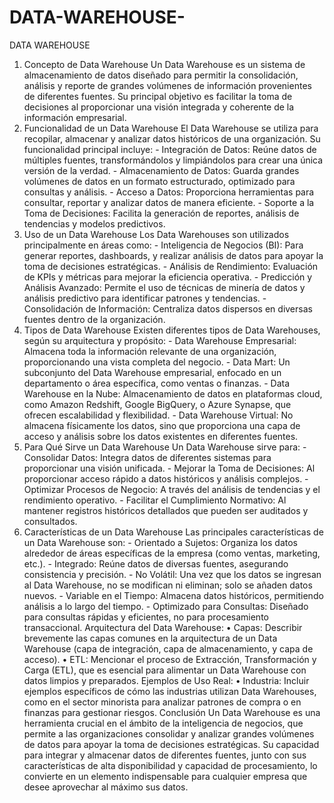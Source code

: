 # DATA-WAREHOUSE-
DATA WAREHOUSE 
1. Concepto de Data Warehouse 
Un Data Warehouse es un sistema de almacenamiento de datos diseñado para permitir 
la consolidación, análisis y reporte de grandes volúmenes de información provenientes 
de diferentes fuentes. Su principal objetivo es facilitar la toma de decisiones al 
proporcionar una visión integrada y coherente de la información empresarial. 
2. Funcionalidad de un Data Warehouse 
El Data Warehouse se utiliza para recopilar, almacenar y analizar datos históricos de 
una organización. Su funcionalidad principal incluye: - Integración de Datos: Reúne datos de múltiples fuentes, transformándolos y 
limpiándolos para crear una única versión de la verdad. - Almacenamiento de Datos: Guarda grandes volúmenes de datos en un formato 
estructurado, optimizado para consultas y análisis. - Acceso a Datos: Proporciona herramientas para consultar, reportar y analizar datos 
de manera eficiente. - Soporte a la Toma de Decisiones: Facilita la generación de reportes, análisis de 
tendencias y modelos predictivos. 
3. Uso de un Data Warehouse 
Los Data Warehouses son utilizados principalmente en áreas como: - Inteligencia de Negocios (BI): Para generar reportes, dashboards, y realizar análisis 
de datos para apoyar la toma de decisiones estratégicas. - Análisis de Rendimiento: Evaluación de KPIs y métricas para mejorar la eficiencia 
operativa. - Predicción y Análisis Avanzado: Permite el uso de técnicas de minería de datos y 
análisis predictivo para identificar patrones y tendencias. - Consolidación de Información: Centraliza datos dispersos en diversas fuentes 
dentro de la organización. 
4. Tipos de Data Warehouse 
Existen diferentes tipos de Data Warehouses, según su arquitectura y propósito: - Data Warehouse Empresarial: Almacena toda la información relevante de una 
organización, proporcionando una vista completa del negocio. - Data Mart: Un subconjunto del Data Warehouse empresarial, enfocado en un 
departamento o área específica, como ventas o finanzas. - Data Warehouse en la Nube: Almacenamiento de datos en plataformas cloud, como 
Amazon Redshift, Google BigQuery, o Azure Synapse, que ofrecen escalabilidad y 
flexibilidad. - Data Warehouse Virtual: No almacena físicamente los datos, sino que proporciona 
una capa de acceso y análisis sobre los datos existentes en diferentes fuentes. 
5. Para Qué Sirve un Data Warehouse 
Un Data Warehouse sirve para: - Consolidar Datos: Integra datos de diferentes sistemas para proporcionar una visión 
unificada. - Mejorar la Toma de Decisiones: Al proporcionar acceso rápido a datos históricos y 
análisis complejos. - Optimizar Procesos de Negocio: A través del análisis de tendencias y el rendimiento 
operativo. - Facilitar el Cumplimiento Normativo: Al mantener registros históricos detallados que 
pueden ser auditados y consultados. 
6. Características de un Data Warehouse 
Las principales características de un Data Warehouse son: - Orientado a Sujetos: Organiza los datos alrededor de áreas específicas de la empresa 
(como ventas, marketing, etc.). - Integrado: Reúne datos de diversas fuentes, asegurando consistencia y precisión. - No Volátil: Una vez que los datos se ingresan al Data Warehouse, no se modifican ni 
eliminan; solo se añaden datos nuevos. - Variable en el Tiempo: Almacena datos históricos, permitiendo análisis a lo largo del 
tiempo. - Optimizado para Consultas: Diseñado para consultas rápidas y eficientes, no para 
procesamiento transaccional. 
Arquitectura del Data Warehouse: 
• Capas: Describir brevemente las capas comunes en la arquitectura de un Data 
Warehouse (capa de integración, capa de almacenamiento, y capa de acceso). 
• ETL: Mencionar el proceso de Extracción, Transformación y Carga (ETL), que 
es esencial para alimentar un Data Warehouse con datos limpios y preparados. 
Ejemplos de Uso Real: 
• Industria: Incluir ejemplos específicos de cómo las industrias utilizan Data 
Warehouses, como en el sector minorista para analizar patrones de compra o en 
finanzas para gestionar riesgos. 
Conclusión 
Un Data Warehouse es una herramienta crucial en el ámbito de la inteligencia de 
negocios, que permite a las organizaciones consolidar y analizar grandes volúmenes de 
datos para apoyar la toma de decisiones estratégicas. Su capacidad para integrar y 
almacenar datos de diferentes fuentes, junto con sus características de alta 
disponibilidad y capacidad de procesamiento, lo convierte en un elemento indispensable 
para cualquier empresa que desee aprovechar al máximo sus datos.
